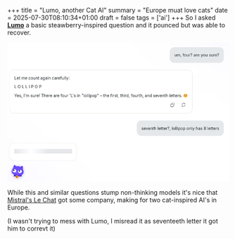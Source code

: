 +++
title = "Lumo, another Cat AI"
summary = "Europe muat love cats"
date = 2025-07-30T08:10:34+01:00
draft = false
tags = ['ai']
+++
So I asked [**Lumo**](https://lumo.proton.me/guest) a basic steawberry-inspired question and it pounced but was able to recover.

![Lumo](lumo.png)

While this and similar questions stump non-thinking models it's nice that [Mistral's Le Chat](https://mistral.ai/products/le-chat) got some company, making for two cat-inspired AI's in Europe.

(I wasn't trying to mess with Lumo, I misread it as seventeeth letter it got him to correvt it)
